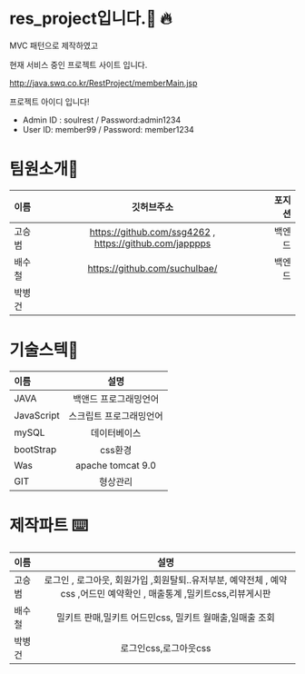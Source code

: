 # res_project입니다.🙏 🔥
MVC 패턴으로 제작하였고

현재 서비스 중인 프로젝트 사이트 입니다.


http://java.swq.co.kr/RestProject/memberMain.jsp
    

프로젝트 아이디 입니다!
* Admin ID : soulrest / Password:admin1234
* User ID: member99 /  Password: member1234


# 팀원소개🙇


|이름|깃허브주소|포지션|
|:---|:---:|---:|
|고승범|https://github.com/ssg4262 , https://github.com/japppps|백엔드|
|배수철|https://github.com/suchulbae/|백엔드|
|박병건|||

# 기술스텍🔨


|이름|설명|
|:---|:---:|
|JAVA|백앤드 프로그래밍언어|
|JavaScript|스크립트 프로그래밍언어|
|mySQL|	데이터베이스|
|bootStrap|css환경|
|Was|apache tomcat 9.0|
|GIT|형상관리|

# 제작파트 ⌨️
|이름|설명|
|:---|:---:|
|고승범|로그인 , 로그아웃, 회원가입 ,회원탈퇴..유저부분, 예약전체 , 예약css ,어드민 예약확인 , 매출통계 ,밀키트css,리뷰게시판|
|배수철|밀키트 판매,밀키트 어드민css, 밀키트 월매출,일매출 조회|
|박병건|로그인css,로그아웃css|


